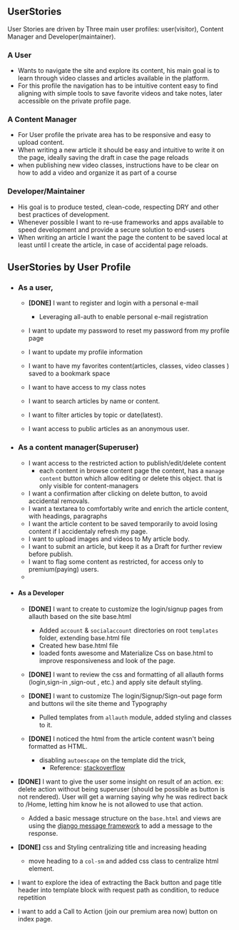 UserStories
---

User Stories are driven by Three main user profiles: user(visitor), Content Manager and Developer(maintainer).

### A User

* Wants to navigate the site and explore its content, his main goal is to learn through video classes and articles
  available in the platform.
* For this profile the navigation has to be intuitive content easy to find aligning with simple tools to save favorite
  videos and take notes, later accessible on the private profile page.

### A Content Manager

* For User profile the private area has to be responsive and easy to upload content.
* When writing a new article it should be easy and intuitive to write it on the page, ideally saving the draft in case
  the page reloads
* when publishing new video classes, instructions have to be clear on how to add a video and organize it as part of a
  course

### Developer/Maintainer

* His goal is to produce tested, clean-code, respecting DRY and other best practices of development.
* Whenever possible I want to re-use frameworks and apps available to speed development and provide a secure solution to
  end-users
* When writing an article I want the page the content to be saved local at least until I create the article, in case of
  accidental page reloads.

## UserStories by User Profile

- ### As a user,

    - **[DONE]** I want to register and login with a personal e-mail
        - Leveraging all-auth to enable personal e-mail registration
  
    - I want to update my password to reset my password from my profile page
    - I want to update my profile information

    - I want to have my favorites content(articles, classes, video classes ) saved to a bookmark space
    - I want to have access to my class notes
    - I want to search articles by name or content. 
    - I want to filter articles by topic or date(latest).
    - I want access to public articles as an anonymous user. 



- ### As a content manager(Superuser)

    - I want access to the restricted action to publish/edit/delete content 
      - each content in browse content page the content, has a `manage content` button which allow editing or delete this object. that is only visible for content-managers
    - I want a confirmation after clicking on delete button, to avoid accidental removals.
    - I want a textarea to comfortably write and enrich the article content, with headings, paragraphs
    - I want the article content to be saved temporarily to avoid losing content if I accidentaly refresh my page.
    - I want to upload images and videos to My article body.
    - I want to submit an article, but keep it as a Draft for further review before publish.
    - I want to flag some content as restricted, for access only to premium(paying) users.
    - 

- #### As a Developer

  - **[DONE]** I want to create to customize the login/signup pages from allauth based on the site base.html
      - Added `account` & `socialaccount` directories on root `templates` folder, extending base.html file
      - Created hew base.html file
      - loaded fonts awesome and Materialize Css on base.html to improve responsiveness and look of the page.

  - **[DONE]** I want to review the css and formatting of all allauth forms (login,sign-in ,sign-out , etc.) and apply site default styling.
  - **[DONE]** I want to customize The login/Signup/Sign-out page form and buttons wil the site theme and Typography
    - Pulled templates from `allauth` module, added styling and classes to it.
  - **[DONE]** I noticed the html from the article content wasn't being formatted as HTML.
      - disabling `autoescape` on the template did the trick,
          - Reference: [stackoverflow](https://stackoverflow.com/questions/19357462/django-passing-html-string-to-template)

- **[DONE]** I want to give the user some insight on result of an action. ex: delete action without being superuser (should be
  possible as button is not rendered). User will get a warning saying why he was redirect back to /Home, letting him
  know he is not allowed to use that action.
    - Added a basic message structure on the `base.html` and views are using
      the [django message framework](https://docs.djangoproject.com/en/3.2/ref/contrib/messages/) to add a message to
      the response.
- **[DONE]** css and Styling centralizing title and increasing heading
  - move heading to a `col-sm` and added css class to centralize html element. 
- I want to explore the idea of extracting the Back button and page title header into template block with request path as condition, to reduce repetition
- I want to add a Call to Action (join our premium area now) button on index page. 

